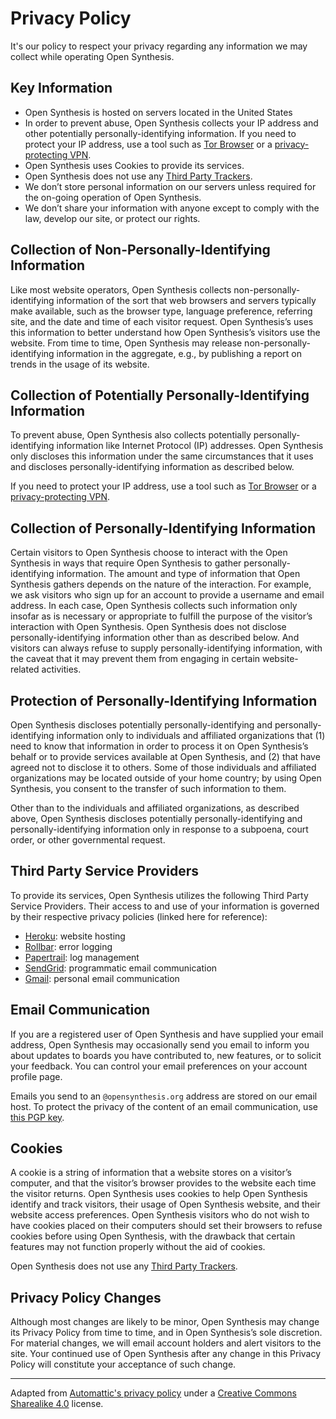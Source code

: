 # Privacy Policy

It's our policy to respect your privacy regarding any information we may collect while operating Open Synthesis.

## Key Information

- Open Synthesis is hosted on servers located in the United States
- In order to prevent abuse, Open Synthesis collects your IP address and other potentially 
personally-identifying information. If you need to protect your IP address, use a tool such as 
[Tor Browser](https://www.torproject.org/projects/torbrowser.html.en) or a [privacy-protecting VPN](https://ssd.eff.org/en/module/choosing-vpn-thats-right-you). 
- Open Synthesis uses Cookies to provide its services.
- Open Synthesis does not use any [Third Party Trackers](https://www.eff.org/deeplinks/2009/09/online-trackers-and-social-networks).
- We don’t store personal information on our servers unless required for the on-going operation of Open Synthesis.
- We don’t share your information with anyone except to comply with the law, develop our site, or 
protect our rights.

## Collection of Non-Personally-Identifying Information

Like most website operators, Open Synthesis collects non-personally-identifying information of the sort that web 
browsers and servers typically make available, such as the browser type, language preference, referring site, and the 
date and time of each visitor request. Open Synthesis’s uses this information to better understand how Open Synthesis’s 
visitors use the website. From time to time, Open Synthesis may release non-personally-identifying information in the 
aggregate, e.g., by publishing a report on trends in the usage of its website.

## Collection of Potentially Personally-Identifying Information
To prevent abuse, Open Synthesis also collects potentially personally-identifying information like Internet Protocol (IP) 
addresses. Open Synthesis only discloses this information under the same circumstances that it uses and discloses 
personally-identifying information as described below.

If you need to protect your IP address, use a tool such as [Tor Browser](https://www.torproject.org/projects/torbrowser.html.en)
or a [privacy-protecting VPN](https://ssd.eff.org/en/module/choosing-vpn-thats-right-you).

## Collection of Personally-Identifying Information

Certain visitors to Open Synthesis choose to interact with the Open Synthesis in ways that require Open Synthesis to 
gather personally-identifying information. The amount and type of information that Open Synthesis gathers depends on 
the nature of the interaction. For example, we ask visitors who sign up for an account to provide a username and email 
address. In each case, Open Synthesis collects such information only insofar as is necessary or appropriate to fulfill 
the purpose of the visitor’s interaction with Open Synthesis. Open Synthesis does not disclose personally-identifying 
information other than as described below. And visitors can always refuse to supply personally-identifying information, 
with the caveat that it may prevent them from engaging in certain website-related activities.

## Protection of Personally-Identifying Information

Open Synthesis discloses potentially personally-identifying and personally-identifying information only to individuals
and affiliated organizations that (1) need to know that information in order to process it on Open Synthesis’s behalf 
or to provide services available at Open Synthesis, and (2) that have agreed not to disclose it to others. Some of those 
individuals and affiliated organizations may be located outside of your home country; by using Open Synthesis, you 
consent to the transfer of such information to them. 

Other than to the individuals and affiliated organizations, as described above, Open Synthesis discloses potentially 
personally-identifying and personally-identifying information only in response to a subpoena, court order, or other 
governmental request. 

## Third Party Service Providers

To provide its services, Open Synthesis utilizes the following Third Party Service Providers. Their access to and use
of your information is governed by their respective privacy policies (linked here for reference):

- [Heroku](https://www.heroku.com/policy/privacy): website hosting
- [Rollbar](https://rollbar.com/privacy/): error logging
- [Papertrail](https://papertrailapp.com/info/privacy): log management
- [SendGrid](https://sendgrid.com/policies/privacy/): programmatic email communication
- [Gmail](https://www.google.com/policies/privacy/): personal email communication


## Email Communication

If you are a registered user of Open Synthesis and have supplied your email address, Open Synthesis may occasionally 
send you email to inform you about updates to boards you have contributed to, new features, or to solicit your feedback.
You can control your email preferences on your account profile page.

Emails you send to an `@opensynthesis.org` address are stored on our email host. To protect the privacy of the content
of an email communication, use [this PGP key](https://keybase.io/tschiller).

## Cookies

A cookie is a string of information that a website stores on a visitor’s computer, and that the visitor’s browser 
provides to the website each time the visitor returns. Open Synthesis uses cookies to help Open Synthesis identify and 
track visitors, their usage of Open Synthesis website, and their website access preferences. Open Synthesis visitors 
who do not wish to have cookies placed on their computers should set their browsers to refuse cookies before using 
Open Synthesis, with the drawback that certain features may not function properly without the aid of cookies.

Open Synthesis does not use any [Third Party Trackers](https://www.eff.org/deeplinks/2009/09/online-trackers-and-social-networks).

## Privacy Policy Changes

Although most changes are likely to be minor, Open Synthesis may change its Privacy Policy from time to time, and in 
Open Synthesis’s sole discretion. For material changes, we will email account holders and alert visitors to the site. 
Your continued use of Open Synthesis after any change in this Privacy Policy will constitute your acceptance of 
such change.

- - -
Adapted from [Automattic's privacy policy](https://automattic.com/privacy/) under a [Creative Commons Sharealike 4.0](http://creativecommons.org/licenses/by-sa/4.0/) license.